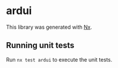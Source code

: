 # ardui

This library was generated with [Nx](https://nx.dev).

## Running unit tests

Run `nx test ardui` to execute the unit tests.
